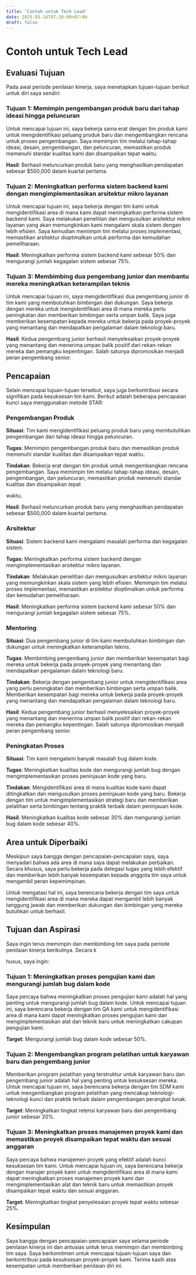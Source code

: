 ```yaml
---
title: 'Contoh untuk Tech Lead'
date: 2025-03-16T07:20:00+07:00
draft: false
---
```


# Contoh untuk Tech Lead

## **Evaluasi Tujuan**

Pada awal periode penilaian kinerja, saya menetapkan tujuan-tujuan berikut untuk diri saya sendiri:

### **Tujuan 1: Memimpin pengembangan produk baru dari tahap ideasi hingga peluncuran**

Untuk mencapai tujuan ini, saya bekerja sama erat dengan tim produk kami untuk mengidentifikasi peluang produk baru dan mengembangkan rencana untuk proses pengembangan. Saya memimpin tim melalui tahap-tahap ideasi, desain, pengembangan, dan peluncuran, memastikan produk memenuhi standar kualitas kami dan disampaikan tepat waktu.

**Hasil**: Berhasil meluncurkan produk baru yang menghasilkan pendapatan sebesar $500,000 dalam kuartal pertama.

### **Tujuan 2: Meningkatkan performa sistem backend kami dengan mengimplementasikan arsitektur mikro layanan**

Untuk mencapai tujuan ini, saya bekerja dengan tim kami untuk mengidentifikasi area di mana kami dapat meningkatkan performa sistem backend kami. Saya melakukan penelitian dan mengusulkan arsitektur mikro layanan yang akan memungkinkan kami mengalami skala sistem dengan lebih efisien. Saya kemudian memimpin tim melalui proses implementasi, memastikan arsitektur dioptimalkan untuk performa dan kemudahan pemeliharaan.

**Hasil**: Meningkatkan performa sistem backend kami sebesar 50% dan mengurangi jumlah kegagalan sistem sebesar 75%.

### **Tujuan 3: Membimbing dua pengembang junior dan membantu mereka meningkatkan keterampilan teknis**

Untuk mencapai tujuan ini, saya mengidentifikasi dua pengembang junior di tim kami yang membutuhkan bimbingan dan dukungan. Saya bekerja dengan mereka untuk mengidentifikasi area di mana mereka perlu peningkatan dan memberikan bimbingan serta umpan balik. Saya juga memberikan kesempatan kepada mereka untuk bekerja pada proyek-proyek yang menantang dan mendapatkan pengalaman dalam teknologi baru.

**Hasil**: Kedua pengembang junior berhasil menyelesaikan proyek-proyek yang menantang dan menerima umpan balik positif dari rekan-rekan mereka dan pemangku kepentingan. Salah satunya dipromosikan menjadi peran pengembang senior.

## **Pencapaian**

Selain mencapai tujuan-tujuan tersebut, saya juga berkontribusi secara signifikan pada kesuksesan tim kami. Berikut adalah beberapa pencapaian kunci saya menggunakan metode STAR:

### **Pengembangan Produk**

**Situasi**: Tim kami mengidentifikasi peluang produk baru yang membutuhkan pengembangan dari tahap ideasi hingga peluncuran.

**Tugas**: Memimpin pengembangan produk baru dan memastikan produk memenuhi standar kualitas dan disampaikan tepat waktu.

**Tindakan**: Bekerja erat dengan tim produk untuk mengembangkan rencana pengembangan. Saya memimpin tim melalui tahap-tahap ideasi, desain, pengembangan, dan peluncuran, memastikan produk memenuhi standar kualitas dan disampaikan tepat

waktu.

**Hasil**: Berhasil meluncurkan produk baru yang menghasilkan pendapatan sebesar $500,000 dalam kuartal pertama.

### **Arsitektur**

**Situasi**: Sistem backend kami mengalami masalah performa dan kegagalan sistem.

**Tugas**: Meningkatkan performa sistem backend dengan mengimplementasikan arsitektur mikro layanan.

**Tindakan**: Melakukan penelitian dan mengusulkan arsitektur mikro layanan yang memungkinkan skala sistem yang lebih efisien. Memimpin tim melalui proses implementasi, memastikan arsitektur dioptimalkan untuk performa dan kemudahan pemeliharaan.

**Hasil**: Meningkatkan performa sistem backend kami sebesar 50% dan mengurangi jumlah kegagalan sistem sebesar 75%.

### **Mentoring**

**Situasi**: Dua pengembang junior di tim kami membutuhkan bimbingan dan dukungan untuk meningkatkan keterampilan teknis.

**Tugas**: Membimbing pengembang junior dan memberikan kesempatan bagi mereka untuk bekerja pada proyek-proyek yang menantang dan mendapatkan pengalaman dalam teknologi baru.

**Tindakan**: Bekerja dengan pengembang junior untuk mengidentifikasi area yang perlu peningkatan dan memberikan bimbingan serta umpan balik. Memberikan kesempatan bagi mereka untuk bekerja pada proyek-proyek yang menantang dan mendapatkan pengalaman dalam teknologi baru.

**Hasil**: Kedua pengembang junior berhasil menyelesaikan proyek-proyek yang menantang dan menerima umpan balik positif dari rekan-rekan mereka dan pemangku kepentingan. Salah satunya dipromosikan menjadi peran pengembang senior.

### **Peningkatan Proses**

**Situasi**: Tim kami mengalami banyak masalah bug dalam kode.

**Tugas**: Meningkatkan kualitas kode dan mengurangi jumlah bug dengan mengimplementasikan proses peninjauan kode yang baru.

**Tindakan**: Mengidentifikasi area di mana kualitas kode kami dapat ditingkatkan dan mengusulkan proses peninjauan kode yang baru. Bekerja dengan tim untuk mengimplementasikan strategi baru dan memberikan pelatihan serta bimbingan tentang praktik terbaik dalam peninjauan kode.

**Hasil**: Meningkatkan kualitas kode sebesar 30% dan mengurangi jumlah bug dalam kode sebesar 40%.

## **Area untuk Diperbaiki**

Meskipun saya bangga dengan pencapaian-pencapaian saya, saya menyadari bahwa ada area di mana saya dapat melakukan perbaikan. Secara khusus, saya perlu bekerja pada delegasi tugas yang lebih efektif dan memberikan lebih banyak kesempatan kepada anggota tim saya untuk mengambil peran kepemimpinan.

Untuk mengatasi hal ini, saya berencana bekerja dengan tim saya untuk mengidentifikasi area di mana mereka dapat mengambil lebih banyak tanggung jawab dan memberikan dukungan dan bimbingan yang mereka butuhkan untuk berhasil.

## Tujuan dan Aspirasi

Saya ingin terus memimpin dan membimbing tim saya pada periode penilaian kinerja berikutnya. Secara k

husus, saya ingin:

### Tujuan 1: Meningkatkan proses pengujian kami dan mengurangi jumlah bug dalam kode

Saya percaya bahwa meningkatkan proses pengujian kami adalah hal yang penting untuk mengurangi jumlah bug dalam kode. Untuk mencapai tujuan ini, saya berencana bekerja dengan tim QA kami untuk mengidentifikasi area di mana kami dapat meningkatkan proses pengujian kami dan mengimplementasikan alat dan teknik baru untuk meningkatkan cakupan pengujian kami.

**Target**: Mengurangi jumlah bug dalam kode sebesar 50%.

### Tujuan 2: Mengembangkan program pelatihan untuk karyawan baru dan pengembang junior

Memberikan program pelatihan yang terstruktur untuk karyawan baru dan pengembang junior adalah hal yang penting untuk kesuksesan mereka. Untuk mencapai tujuan ini, saya berencana bekerja dengan tim SDM kami untuk mengembangkan program pelatihan yang mencakup teknologi-teknologi kunci dan praktik terbaik dalam pengembangan perangkat lunak.

**Target**: Meningkatkan tingkat retensi karyawan baru dan pengembang junior sebesar 20%.

### Tujuan 3: Meningkatkan proses manajemen proyek kami dan memastikan proyek disampaikan tepat waktu dan sesuai anggaran

Saya percaya bahwa manajemen proyek yang efektif adalah kunci kesuksesan tim kami. Untuk mencapai tujuan ini, saya berencana bekerja dengan manajer proyek kami untuk mengidentifikasi area di mana kami dapat meningkatkan proses manajemen proyek kami dan mengimplementasikan alat dan teknik baru untuk memastikan proyek disampaikan tepat waktu dan sesuai anggaran.

**Target**: Meningkatkan tingkat penyelesaian proyek tepat waktu sebesar 25%.

## Kesimpulan

Saya bangga dengan pencapaian-pencapaian saya selama periode penilaian kinerja ini dan antusias untuk terus memimpin dan membimbing tim saya. Saya berkomitmen untuk mencapai tujuan-tujuan saya dan berkontribusi pada kesuksesan proyek-proyek kami. Terima kasih atas kesempatan untuk memberikan penilaian diri ini.
